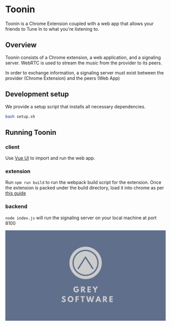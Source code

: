 # Toonin

Toonin is a Chrome Extension coupled with a web app that allows your friends to Tune In to what you're listening to. 

## Overview

Toonin consists of a Chrome extension, a web application, and a signaling server. WebRTC is used to stream the music from the provider to its peers. 

In order to exchange information, a signaling server must exist between the provider (Chrome Extension) and the peers (Web App)


## Development setup

We provide a setup script that installs all necessary dependencies. 
```sh
bash setup.sh
```

## Running Toonin

### client
Use [Vue UI](https://cli.vuejs.org/guide/) to import and run the web app. 

### extension
Run ``npm run build`` to run the webpack build script for the extension. Once the extension is packed under the build directory, load it into chrome as per [this guide](https://developer.chrome.com/extensions/getstarted)

### backend
``node index.js`` will run the signaling server on your local machine at port 8100 

![Grey Software](https://github.com/grey-software/Grey-Software/blob/master/grey-software.png?raw=true)


